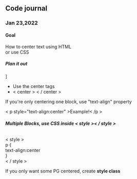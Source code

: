 <h2>Code journal</h2>


<h3>Jan 23,2022</h3>


<h4><strong>Goal</strong></h4>


<p>
  How to center text using HTML<br>
  or use CSS</p>

<h5><strong>Plan it out</strong></h5>]

<p>
 <ul>
  <li>Use the center tags</li>
  <li>< center > < / center ></li>
 </ul>
    </p>
   
If you're only centering one block, use "text-align" property
    
    
< p style="text-align:center" >Example!< /p >
  
 
  <h6><strong>Multiple Blocks, use CSS inside < style >< / style ></strong></h6>

  
  <p>
    < style ><br>
p {<br>
 text-align:center<br>
}<br>
      < / style ></p>
  
      
  <h7>If you only want some PG centered, create <strong>style class</strong></h7>
  
      
 <p>
   <style><br>
.center {<br>
 text-align: center<br>
}<br>
   </style></p>
      
      

